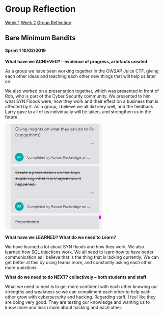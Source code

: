 

# Group Reflection

[Week 1](./week1.md)
[Week 2](./week2.md)
[Group Reflection](./group_reflection.md)

## Bare Minimum Bandits

#### Sprint 1 10/02/2019

**What have we ACHIEVED? – evidence of progress, artefacts created**

As a group we have been working together in the OWSAP Juice CTF, giving each other ideas and teaching each other new things that will help us later on.

We also worked on a presentation together, which was presented in front of Rob, who is part of the Cyber Security community. We presented to him what SYN Floods were, how they work and their effect on a business that is affected by it. As a group, I believe we all did very well, and the feedback Larry gave to all of us individually will be taken, and strengthen us in the future.

![Picture](/images/completed.PNG)

**What have we LEARNED? What do we need to Learn?**

We have learned a lot about SYN floods and how they work. We also learned how SQL injections work. We all need to learn how to have better communication as I believe that is the thing that is lacking currently. We can get better at this by using teams more, and constantly asking each other more questions.


**What do we need to do NEXT? collectively – both students and staff**

What we need to next is to get more confident with each other knowing our strengths and weakness so we can compliment each other to help each other grow with cybersecurity and hacking. Regarding staff, I feel like they are doing very good. They are testing our knowledge and wanting us to know more and learn more about hacking and each other.
